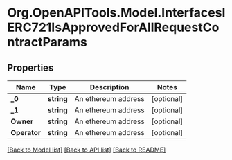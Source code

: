 # Org.OpenAPITools.Model.InterfacesIERC721IsApprovedForAllRequestContractParams

## Properties

Name | Type | Description | Notes
------------ | ------------- | ------------- | -------------
**_0** | **string** | An ethereum address | [optional] 
**_1** | **string** | An ethereum address | [optional] 
**Owner** | **string** | An ethereum address | [optional] 
**Operator** | **string** | An ethereum address | [optional] 

[[Back to Model list]](../README.md#documentation-for-models) [[Back to API list]](../README.md#documentation-for-api-endpoints) [[Back to README]](../README.md)

